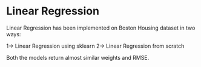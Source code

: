 # Linear Regression
Linear Regression has been implemented on Boston Housing dataset in two ways:


1-> Linear Regression using sklearn
2-> Linear Regression from scratch



Both the models return almost similar weights and RMSE.

